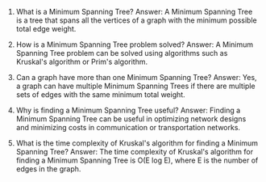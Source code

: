 1. What is a Minimum Spanning Tree?
Answer: A Minimum Spanning Tree is a tree that spans all the vertices of a graph with the minimum possible total edge weight.

2. How is a Minimum Spanning Tree problem solved?
Answer: A Minimum Spanning Tree problem can be solved using algorithms such as Kruskal's algorithm or Prim's algorithm.

3. Can a graph have more than one Minimum Spanning Tree?
Answer: Yes, a graph can have multiple Minimum Spanning Trees if there are multiple sets of edges with the same minimum total weight.

4. Why is finding a Minimum Spanning Tree useful?
Answer: Finding a Minimum Spanning Tree can be useful in optimizing network designs and minimizing costs in communication or transportation networks.

5. What is the time complexity of Kruskal's algorithm for finding a Minimum Spanning Tree?
Answer: The time complexity of Kruskal's algorithm for finding a Minimum Spanning Tree is O(E log E), where E is the number of edges in the graph.